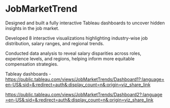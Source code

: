 # JobMarketTrend

Designed and built a fully interactive Tableau dashboards to uncover hidden insights in the job market.

Developed 8 interactive visualizations highlighting industry-wise job distribution, salary ranges, and regional trends.

Conducted data analysis to reveal salary disparities across roles, experience levels, and regions, helping inform more equitable compensation strategies.

Tableay dashboards - https://public.tableau.com/views/JobMarketTrends/Dashboard1?:language=en-US&:sid=&:redirect=auth&:display_count=n&:origin=viz_share_link

https://public.tableau.com/views/JobMarketTrends/Dashboard2?:language=en-US&:sid=&:redirect=auth&:display_count=n&:origin=viz_share_link

